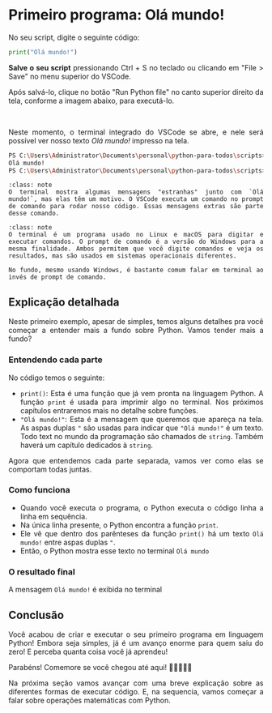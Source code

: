 # Primeiro programa: Olá mundo!

<div style="text-align: justify">

No seu script, digite o seguinte código:

```python
print("Olá mundo!")
```

**Salve o seu script** pressionando Ctrl + S no teclado ou clicando em "File > Save" no menu superior do VSCode. 

Após salvá-lo, clique no botão "Run Python file" no canto superior direito da tela, conforme a imagem abaixo, para executá-lo.

```{image} ../img/cap03-sec00-run-python-file-icon.png
```

</br>Neste momento, o terminal integrado do VSCode se abre, e nele será possível ver nosso texto *Olá mundo!* impresso na tela.

```bash
PS C:\Users\Administrator\Documents\personal\python-para-todos\scripts> & C:/Users/Administrator/AppData/Local/Programs/Python/Python312/python.exe c:/Users/Administrator/Documents/personal/python-para-todos/scripts/meu_primeiro_script.py
Olá mundo!
PS C:\Users\Administrator\Documents\personal\python-para-todos\scripts>
```

```{admonition} Nota 1
:class: note
O terminal mostra algumas mensagens "estranhas" junto com `Olá mundo!`, mas elas têm um motivo. O VSCode executa um comando no prompt de comando para rodar nosso código. Essas mensagens extras são parte desse comando.
```

```{admonition} Nota 2
:class: note
O terminal é um programa usado no Linux e macOS para digitar e executar comandos. O prompt de comando é a versão do Windows para a mesma finalidade. Ambos permitem que você digite comandos e veja os resultados, mas são usados em sistemas operacionais diferentes.

No fundo, mesmo usando Windows, é bastante comum falar em terminal ao invés de prompt de comando.
```

## Explicação detalhada

Neste primeiro exemplo, apesar de simples, temos alguns detalhes pra você começar a entender mais a fundo sobre Python. Vamos tender mais a fundo?

### Entendendo cada parte

No código temos o seguinte:
- `print()`: Esta é uma função que já vem pronta na linguagem Python. A função `print` é usada para imprimir algo no terminal. Nos próximos capítulos entraremos mais no detalhe sobre funções.
- `"Olá mundo!"`: Esta é a mensagem que queremos que apareça na tela. As aspas duplas `"` são usadas para indicar que `"Olá mundo!"` é um texto. Todo text no mundo da programação são chamados de `string`. Também haverá um capítulo dedicados à `string`.

Agora que entendemos cada parte separada, vamos ver como elas se comportam todas juntas.
  
### Como funciona

- Quando você executa o programa, o Python executa o código linha a linha em sequência.
- Na única linha presente, o Python encontra a função `print`.
- Ele vê que dentro dos parênteses da função `print()` há um texto `Olá mundo!` entre aspas duplas `"`.
- Então, o Python mostra esse texto no terminal `Olá mundo`

### O resultado final

A mensagem `Olá mundo!` é exibida no terminal


## Conclusão

Você acabou de criar e executar o seu primeiro programa em linguagem Python! Embora seja simples, já é um avanço enorme para quem saiu do zero! E perceba quanta coisa você já aprendeu!

Parabéns! Comemore se você chegou até aqui! 🤝🎉🙌🥳🤩

Na próxima seção vamos avançar com uma breve explicação sobre as diferentes formas de executar código. E, na sequencia, vamos começar a falar sobre operações matemáticas com Python.

</div>
